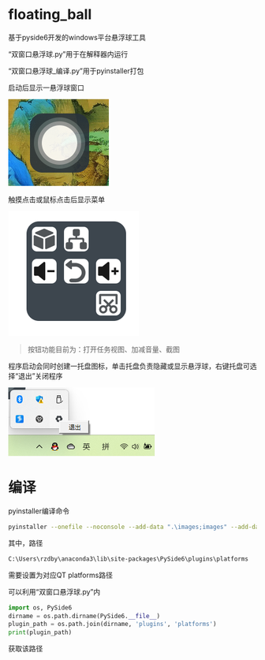 # floating_ball
基于pyside6开发的windows平台悬浮球工具

“双窗口悬浮球.py”用于在解释器内运行

“双窗口悬浮球_编译.py”用于pyinstaller打包



启动后显示一悬浮球窗口

![image-20230311223719912](README.assets/image-20230311223719912.png)

触摸点击或鼠标点击后显示菜单

![image-20230311223740189](README.assets/image-20230311223740189.png)

> 按钮功能目前为：打开任务视图、加减音量、截图

程序启动会同时创建一托盘图标，单击托盘负责隐藏或显示悬浮球，右键托盘可选择“退出”关闭程序

![image-20230311223919007](README.assets/image-20230311223919007.png)



# 编译

pyinstaller编译命令

```bash
pyinstaller --onefile --noconsole --add-data ".\images;images" --add-data "C:\Users\rzdby\anaconda3\lib\site-packages\PySide6\plugins\platforms;platforms" 双窗口悬浮球_编译.py
```

其中，路径

```bash
C:\Users\rzdby\anaconda3\lib\site-packages\PySide6\plugins\platforms
```

需要设置为对应QT platforms路径

可以利用“双窗口悬浮球.py”内

```python
import os, PySide6 
dirname = os.path.dirname(PySide6.__file__)
plugin_path = os.path.join(dirname, 'plugins', 'platforms')
print(plugin_path)
```

获取该路径

